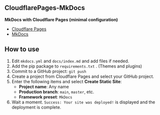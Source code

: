 ## CloudflarePages-MkDocs

**MkDocs with Cloudflare Pages (minimal configuration)**

- [Cloudflare Pages](https://pages.cloudflare.com/)
- [MkDocs](https://www.mkdocs.org/)

## How to use

1. Edit `mkdocs.yml` and `docs/index.md` and add files if needed.
2. Add the pip package to `requirements.txt` . (Themes and plugins)
3. Commit to a GitHub project: `git push`
4. Create a project from Cloudflare Pages and select your GitHub project.
5. Enter the following items and select **Create Static Site**:
    - **Project name**: Any name
    - **Production branch**: `main`, `master`, etc.
    - **Framework preset**: `MkDocs`
6. Wait a moment. `Success: Your site was deployed!` is displayed and the deployment is complete.
